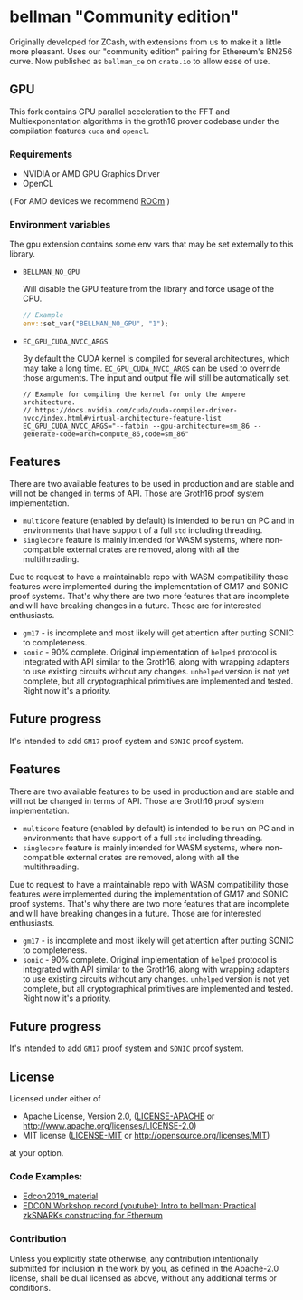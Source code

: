 # bellman "Community edition"
 
Originally developed for ZCash, with extensions from us to make it a little more pleasant. Uses our "community edition" pairing for Ethereum's BN256 curve. Now published as `bellman_ce` on `crate.io` to allow ease of use.

## GPU

This fork contains GPU parallel acceleration to the FFT and Multiexponentation algorithms in the groth16 prover codebase under the compilation features `cuda` and `opencl`.

### Requirements
- NVIDIA or AMD GPU Graphics Driver
- OpenCL

( For AMD devices we recommend [ROCm](https://rocm-documentation.readthedocs.io/en/latest/Installation_Guide/Installation-Guide.html) )

### Environment variables

The gpu extension contains some env vars that may be set externally to this library.

- `BELLMAN_NO_GPU`

    Will disable the GPU feature from the library and force usage of the CPU.

  ```rust
  // Example
  env::set_var("BELLMAN_NO_GPU", "1");
  ```

- `EC_GPU_CUDA_NVCC_ARGS`

    By default the CUDA kernel is compiled for several architectures, which may take a long time. `EC_GPU_CUDA_NVCC_ARGS` can be used to override those arguments. The input and output file will still be automatically set.

  ```console
  // Example for compiling the kernel for only the Ampere architecture.
  // https://docs.nvidia.com/cuda/cuda-compiler-driver-nvcc/index.html#virtual-architecture-feature-list
  EC_GPU_CUDA_NVCC_ARGS="--fatbin --gpu-architecture=sm_86 --generate-code=arch=compute_86,code=sm_86"
  ```

## Features

There are two available features to be used in production and are stable and will not be changed in terms of API. Those are Groth16 proof system implementation.

- `multicore` feature (enabled by default) is intended to be run on PC and in environments that have support of a full `std` including threading.
- `singlecore` feature is mainly intended for WASM systems, where non-compatible external crates are removed, along with all the multithreading.

Due to request to have a maintainable repo with WASM compatibility those features were implemented during the implementation of GM17 and SONIC proof systems. That's why there are two more features that are incomplete and will have breaking changes in a future. Those are for interested enthusiasts.

- `gm17` - is incomplete and most likely will get attention after putting SONIC to completeness.
- `sonic` - 90% complete. Original implementation of `helped` protocol is integrated with API similar to the Groth16, along with wrapping adapters to use existing circuits without any changes. `unhelped` version is not yet complete, but all cryptographical primitives are implemented and tested. Right now it's a priority.

## Future progress

It's intended to add `GM17` proof system and `SONIC` proof system.

## Features

There are two available features to be used in production and are stable and will not be changed in terms of API. Those are Groth16 proof system implementation.

- `multicore` feature (enabled by default) is intended to be run on PC and in environments that have support of a full `std` including threading.
- `singlecore` feature is mainly intended for WASM systems, where non-compatible external crates are removed, along with all the multithreading.

Due to request to have a maintainable repo with WASM compatibility those features were implemented during the implementation of GM17 and SONIC proof systems. That's why there are two more features that are incomplete and will have breaking changes in a future. Those are for interested enthusiasts.

- `gm17` - is incomplete and most likely will get attention after putting SONIC to completeness.
- `sonic` - 90% complete. Original implementation of `helped` protocol is integrated with API similar to the Groth16, along with wrapping adapters to use existing circuits without any changes. `unhelped` version is not yet complete, but all cryptographical primitives are implemented and tested. Right now it's a priority.

## Future progress

It's intended to add `GM17` proof system and `SONIC` proof system.

## License

Licensed under either of

 * Apache License, Version 2.0, ([LICENSE-APACHE](LICENSE-APACHE) or http://www.apache.org/licenses/LICENSE-2.0)
 * MIT license ([LICENSE-MIT](LICENSE-MIT) or http://opensource.org/licenses/MIT)

at your option.

### Code Examples:

- [Edcon2019_material](https://github.com/matter-labs/Edcon2019_material)
- [EDCON Workshop record (youtube): Intro to bellman: Practical zkSNARKs constructing for Ethereum](https://www.youtube.com/watch?v=tUY0YGTpehg&t=74s)

### Contribution

Unless you explicitly state otherwise, any contribution intentionally
submitted for inclusion in the work by you, as defined in the Apache-2.0
license, shall be dual licensed as above, without any additional terms or
conditions.
